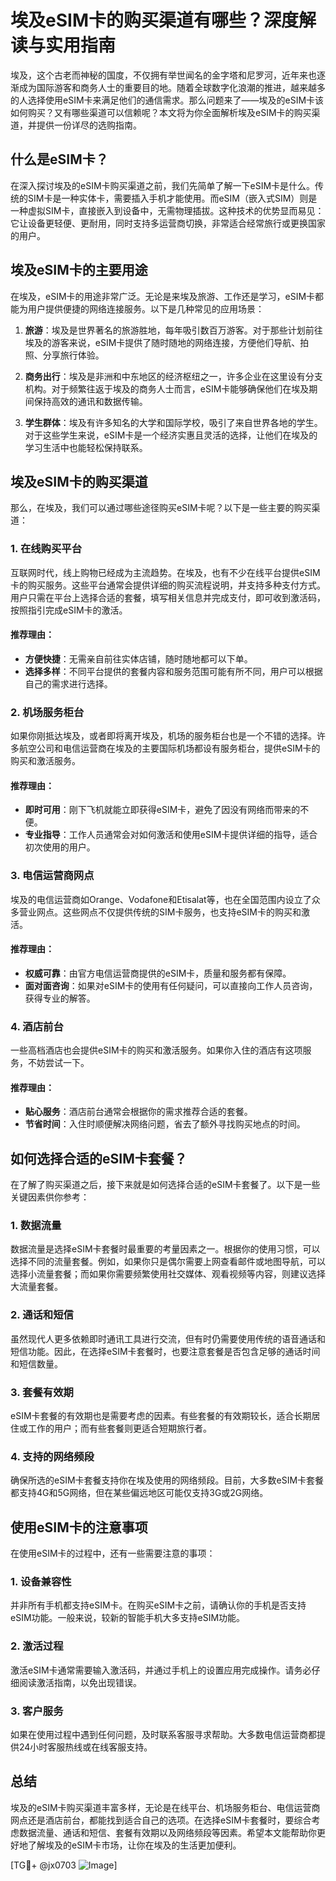 # 埃及eSIM卡的购买渠道有哪些？深度解读与实用指南

埃及，这个古老而神秘的国度，不仅拥有举世闻名的金字塔和尼罗河，近年来也逐渐成为国际游客和商务人士的重要目的地。随着全球数字化浪潮的推进，越来越多的人选择使用eSIM卡来满足他们的通信需求。那么问题来了——埃及的eSIM卡该如何购买？又有哪些渠道可以信赖呢？本文将为你全面解析埃及eSIM卡的购买渠道，并提供一份详尽的选购指南。

## 什么是eSIM卡？

在深入探讨埃及的eSIM卡购买渠道之前，我们先简单了解一下eSIM卡是什么。传统的SIM卡是一种实体卡，需要插入手机才能使用。而eSIM（嵌入式SIM）则是一种虚拟SIM卡，直接嵌入到设备中，无需物理插拔。这种技术的优势显而易见：它让设备更轻便、更耐用，同时支持多运营商切换，非常适合经常旅行或更换国家的用户。

## 埃及eSIM卡的主要用途

在埃及，eSIM卡的用途非常广泛。无论是来埃及旅游、工作还是学习，eSIM卡都能为用户提供便捷的网络连接服务。以下是几种常见的应用场景：

1. **旅游**：埃及是世界著名的旅游胜地，每年吸引数百万游客。对于那些计划前往埃及的游客来说，eSIM卡提供了随时随地的网络连接，方便他们导航、拍照、分享旅行体验。
   
2. **商务出行**：埃及是非洲和中东地区的经济枢纽之一，许多企业在这里设有分支机构。对于频繁往返于埃及的商务人士而言，eSIM卡能够确保他们在埃及期间保持高效的通讯和数据传输。

3. **学生群体**：埃及有许多知名的大学和国际学校，吸引了来自世界各地的学生。对于这些学生来说，eSIM卡是一个经济实惠且灵活的选择，让他们在埃及的学习生活中也能轻松保持联系。

## 埃及eSIM卡的购买渠道

那么，在埃及，我们可以通过哪些途径购买eSIM卡呢？以下是一些主要的购买渠道：

### 1. 在线购买平台

互联网时代，线上购物已经成为主流趋势。在埃及，也有不少在线平台提供eSIM卡的购买服务。这些平台通常会提供详细的购买流程说明，并支持多种支付方式。用户只需在平台上选择合适的套餐，填写相关信息并完成支付，即可收到激活码，按照指引完成eSIM卡的激活。

#### 推荐理由：
- **方便快捷**：无需亲自前往实体店铺，随时随地都可以下单。
- **选择多样**：不同平台提供的套餐内容和服务范围可能有所不同，用户可以根据自己的需求进行选择。

### 2. 机场服务柜台

如果你刚抵达埃及，或者即将离开埃及，机场的服务柜台也是一个不错的选择。许多航空公司和电信运营商在埃及的主要国际机场都设有服务柜台，提供eSIM卡的购买和激活服务。

#### 推荐理由：
- **即时可用**：刚下飞机就能立即获得eSIM卡，避免了因没有网络而带来的不便。
- **专业指导**：工作人员通常会对如何激活和使用eSIM卡提供详细的指导，适合初次使用的用户。

### 3. 电信运营商网点

埃及的电信运营商如Orange、Vodafone和Etisalat等，也在全国范围内设立了众多营业网点。这些网点不仅提供传统的SIM卡服务，也支持eSIM卡的购买和激活。

#### 推荐理由：
- **权威可靠**：由官方电信运营商提供的eSIM卡，质量和服务都有保障。
- **面对面咨询**：如果对eSIM卡的使用有任何疑问，可以直接向工作人员咨询，获得专业的解答。

### 4. 酒店前台

一些高档酒店也会提供eSIM卡的购买和激活服务。如果你入住的酒店有这项服务，不妨尝试一下。

#### 推荐理由：
- **贴心服务**：酒店前台通常会根据你的需求推荐合适的套餐。
- **节省时间**：入住时顺便解决网络问题，省去了额外寻找购买地点的时间。

## 如何选择合适的eSIM卡套餐？

在了解了购买渠道之后，接下来就是如何选择合适的eSIM卡套餐了。以下是一些关键因素供你参考：

### 1. 数据流量

数据流量是选择eSIM卡套餐时最重要的考量因素之一。根据你的使用习惯，可以选择不同的流量套餐。例如，如果你只是偶尔需要上网查看邮件或地图导航，可以选择小流量套餐；而如果你需要频繁使用社交媒体、观看视频等内容，则建议选择大流量套餐。

### 2. 通话和短信

虽然现代人更多依赖即时通讯工具进行交流，但有时仍需要使用传统的语音通话和短信功能。因此，在选择eSIM卡套餐时，也要注意套餐是否包含足够的通话时间和短信数量。

### 3. 套餐有效期

eSIM卡套餐的有效期也是需要考虑的因素。有些套餐的有效期较长，适合长期居住或工作的用户；而有些套餐则更适合短期旅行者。

### 4. 支持的网络频段

确保所选的eSIM卡套餐支持你在埃及使用的网络频段。目前，大多数eSIM卡套餐都支持4G和5G网络，但在某些偏远地区可能仅支持3G或2G网络。

## 使用eSIM卡的注意事项

在使用eSIM卡的过程中，还有一些需要注意的事项：

### 1. 设备兼容性

并非所有手机都支持eSIM卡。在购买eSIM卡之前，请确认你的手机是否支持eSIM功能。一般来说，较新的智能手机大多支持eSIM功能。

### 2. 激活过程

激活eSIM卡通常需要输入激活码，并通过手机上的设置应用完成操作。请务必仔细阅读激活指南，以免出现错误。

### 3. 客户服务

如果在使用过程中遇到任何问题，及时联系客服寻求帮助。大多数电信运营商都提供24小时客服热线或在线客服支持。

## 总结

埃及的eSIM卡购买渠道丰富多样，无论是在线平台、机场服务柜台、电信运营商网点还是酒店前台，都能找到适合自己的选项。在选择eSIM卡套餐时，要综合考虑数据流量、通话和短信、套餐有效期以及网络频段等因素。希望本文能帮助你更好地了解埃及的eSIM卡市场，让你在埃及的生活更加便利。

[TG💪+ @jx0703 ![Image](https://github.com/user-attachments/assets/dbca1d08-cadb-493c-b0ec-ad6f7a83f270)]